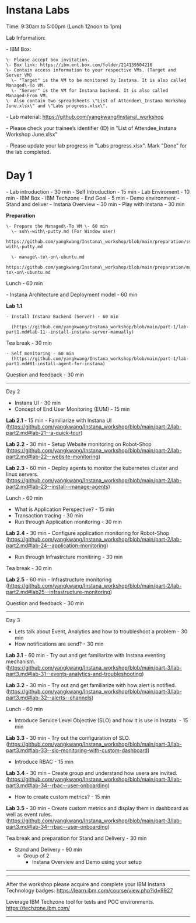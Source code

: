 # Instana Labs

Time: 9:30am to 5:00pm (Lunch 12noon to 1pm)

Lab Information:

   \- IBM Box:

    \- Please accept box invitation.
    \- Box link: https://ibm.ent.box.com/folder/214139504216
    \- Contain access information to your respective VMs. (Target and Server VM)
      \- "Target" is the VM to be monitored by Instana. It is also called Managed\-To VM.
      \- "Server" is the VM for Instana backend. It is also called Managed-From VM.
    \- Also contain two spreadsheets \"List of Attendee\_Instana Workshop June.xlsx\" and \"Labs progress.xlsx\".

  \- Lab material: https://github.com/yangkwang/Instana\_workshop

  \- Please check your trainee’s identifier (ID) in \"List of Attendee\_Instana Workshop June.xlsx\"

  \- Please update your lab progress in "Labs progress.xlsx". Mark \"Done\" for the lab completed.


# Day 1
  \- Lab introduction \- 30 min
    \- Self Introduction \- 15 min
    \- Lab Enviroment \- 10 min
      \- IBM Box
      \- IBM Techzone
    \- End Goal \- 5 min
      \- Demo environment
      \- Stand and deliver
  \- Instana Overview \- 30 min
  \- Play with Instana \- 30 min

  **Preparation**

    \- Prepare the Managed\-To VM \- 60 min
      \- ssh\-with\-putty.md (For Window user) 
        https://github.com/yangkwang/Instana\_workshop/blob/main/preparation/ssh\-with\-putty.md

      \- manage\-to\-on\-ubuntu.md 
        https://github.com/yangkwang/Instana\_workshop/blob/main/preparation/manage\-to\-on\-ubuntu.md

  Lunch \- 60 min

  \- Instana Architecture and Deployment model \- 60 min

  **Lab 1.1**

    - Install Instana Backend (Server) - 60 min

      (https://github.com/yangkwang/Instana_workshop/blob/main/part-1/lab-part1.md#lab-11--install-instana-server-manually) 

  Tea break - 30 min

    - Self monitoring - 60 min
      (https://github.com/yangkwang/Instana_workshop/blob/main/part-1/lab-part1.md#81-install-agent-for-instana)

  Question and feedback - 30 min

-------------------------------------------------------------
Day 2
  - Instana UI - 30 min
  - Concept of End User Monitoring (EUM) - 15 min

  **Lab 2.1** - 15 min
    - Familiarize with Instana UI
      (https://github.com/yangkwang/Instana_workshop/blob/main/part-2/lab-part2.md#lab-21--a-quick-tour)

  **Lab 2.2** - 30 min
    - Setup Website monitoring on Robot-Shop
      (https://github.com/yangkwang/Instana_workshop/blob/main/part-2/lab-part2.md#lab-22--website-monitoring)

  **Lab 2.3** - 60 min
    - Deploy agents to monitor the kubernetes cluster and linux servers.
      (https://github.com/yangkwang/Instana_workshop/blob/main/part-2/lab-part2.md#lab-23--install--manage-agents)

  Lunch - 60 min

  - What is Application Perspective? - 15 min
  - Transaction tracing - 30 min
  - Run through Application monitoring - 30 min
  
  **Lab 2.4** - 30 min
    - Configure application monitoring for Robot-Shop
      (https://github.com/yangkwang/Instana_workshop/blob/main/part-2/lab-part2.md#lab-24--application-monitoring)

  - Run through Infrastrcture monitiring - 30 min

  Tea break - 30 min

  **Lab 2.5** - 60 min
    - Infrastructure monitoring
      (https://github.com/yangkwang/Instana_workshop/blob/main/part-2/lab-part2.md#lab25--infrastructure-monitoring)

  Question and feedback - 30 min

-----------------------------------------------------------------------------
Day 3

  - Lets talk about Event, Analytics and how to troubleshoot a problem - 30 min
  - How notifications are send? - 30 min

  **Lab 3.1** - 60 min
    - Try out and get familiarize with Instana eventing mechanism.
      (https://github.com/yangkwang/Instana_workshop/blob/main/part-3/lab-part3.md#lab-31--events-analytics-and-troubleshooting)

  **Lab 3.2** - 30 min
    - Try out and get familiarize with how alert is notified.
      (https://github.com/yangkwang/Instana_workshop/blob/main/part-3/lab-part3.md#lab-32--alerts--channels)

  Lunch - 60 min

  - Introduce Service Level Objective (SLO) and how it is use in Instata. - 15 min

  **Lab 3.3** - 30 min
    - Try out the configuration of SLO. 
      (https://github.com/yangkwang/Instana_workshop/blob/main/part-3/lab-part3.md#lab-33--slo-monitoring-with-custom-dashboard)

  - Introduce RBAC - 15 min
  
  **Lab 3.4** - 30 min
    - Create group and understand how usera are invited.
      (https://github.com/yangkwang/Instana_workshop/blob/main/part-3/lab-part3.md#lab-34--rbac--user-onboarding)

  - How to create custom metrics? - 15 min

  **Lab 3.5** - 30 min
    - Create custom metrics and display them in dashboard as well as event rules.
      (https://github.com/yangkwang/Instana_workshop/blob/main/part-3/lab-part3.md#lab-34--rbac--user-onboarding)

  Tea break and preparation for Stand and Delivery - 30 min

  - Stand and Delivery - 90 min
    - Group of 2
      - Instana Overview and Demo using your setup

----------------------------
----------------------------

After the workshop please acquire and complete your IBM Instana Technology badges:
https://learn.ibm.com/course/view.php?id=9927

Leverage IBM Techzone tool for tests and POC environments.
https://techzone.ibm.com/ 

----------------------------------

